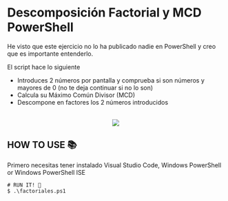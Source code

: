 # Descomposición Factorial y MCD PowerShell
He visto que este ejercicio no lo ha publicado nadie en PowerShell y creo que es importante entenderlo.

El script hace lo siguiente
  - Introduces 2 números por pantalla y comprueba si son números y mayores de 0 (no te deja continuar si no lo son)
  - Calcula su Máximo Común Divisor (MCD) 
  - Descompone en factores los 2 números introducidos
<br>

<div align="center">
<img src="https://user-images.githubusercontent.com/64712212/143093511-21f8ba73-1958-4d0e-a3f9-a49baba87409.png"/>
</div>

## HOW TO USE 📚
Primero necesitas tener instalado Visual Studio Code, Windows PowerShell or Windows PowerShell ISE
<br>

```
# RUN IT! 🚀 
$ .\factoriales.ps1
```
